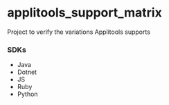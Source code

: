 # applitools_support_matrix
Project to verify the variations Applitools supports

### SDKs
   * Java
   * Dotnet
   * JS
   * Ruby
   * Python
    
